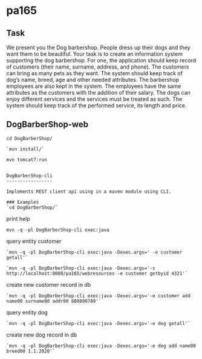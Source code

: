 pa165
=====

Task
----

We present you the Dog barbershop. People dress up their dogs and they want them to be beautiful. Your task is to create an information system supporting the dog barbershop. For one, the application should keep record of customers (their name, surname, address, and phone). The customers can bring as many pets as they want. The system should keep track of dog’s name, breed, age and other needed attributes. The barbershop employees are also kept in the system. The employees have the same attributes as the customers with the addition of their salary. The dogs can enjoy different services and the services must be treated as such. The system should keep track of the performed service, its length and price.

DogBarberShop-web
-----------------
`cd DogBarberShop/`
~~~~
`mvn install/`
~~~~
`mvn tomcat7:run`
~~~~

DogBarberShop-cli
-----------------

Implements REST client api using in a maven module using CLI.

### Examples
`cd DogBarberShop/`
~~~~

print help
~~~~
mvn -q -pl DogBarberShop-cli exec:java
~~~~
query entity customer
~~~~
`mvn -q -pl DogBarberShop-cli exec:java -Dexec.args=' -e customer getall'`
~~~~
~~~~
`mvn -q -pl DogBarberShop-cli exec:java -Dexec.args='-s http://localhost:8080/pa165/webresources -e customer getbyid 4321'`
~~~~
create new customer record in db
~~~~
`mvn -q -pl DogBarberShop-cli exec:java -Dexec.args='-e customer add name00 surname00 addr00 800800789'`
~~~~
query entity dog
~~~~
`mvn -q -pl DogBarberShop-cli exec:java -Dexec.args='-e dog getall'`
~~~~
create new dog record in db
~~~~
`mvn -q -pl DogBarberShop-cli exec:java -Dexec.args='-e dog add name00 breed00 1.1.2020'`
~~~~
